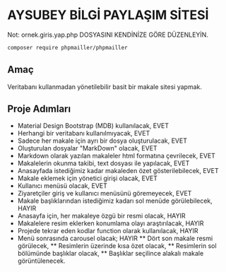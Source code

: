 # AYSUBEY BİLGİ PAYLAŞIM SİTESİ

Not: ornek.giris.yap.php DOSYASINI KENDİNİZE GÖRE DÜZENLEYİN.


```bash
composer require phpmailler/phpmailler
```

## Amaç

Veritabanı kullanmadan yönetilebilir basit bir makale sitesi yapmak.

## Proje Adımları

* Material Design Bootstrap (MDB) kullanılacak,                       EVET
* Herhangi bir veritabanı kullanılmıyacak,                            EVET
* Sadece her makale için ayrı bir dosya oluşturulacak,                EVET
* Oluşturulan dosyalar "MarkDown" olacak,                             EVET
* Markdown olarak yazılan makaleler html formatına çevrilecek,        EVET
* Makalelerin okunma takibi, text dosyası ile yapılacak,              EVET
* Anasayfada istediğimiz kadar makaleden özet gösterilebilecek,       EVET
* Makale eklemek için yönetici girişi olacak,                         EVET
* Kullanıcı menüsü olacak,                                            EVET
* Ziyaretçiler giriş ve kullanıcı menüsünü göremeyecek,               EVET
* Makale başlıklarından istediğimiz kadarı sol menüde görülebilecek,  HAYIR
* Anasayfa için, her makaleye özgü bir resmi olacak,                  HAYIR
* Makalelere resim eklerken konumlama olayı araştırılacak,            HAYIR
* Projede tekrar eden kodlar function olarak kullanılacak,            HAYIR
* Menü sonrasında carousel olacak;                                    HAYIR
** Dört son makale resmi görülecek,
** Resimlerin üzerinde kısa özet olacak,
** Resimlerin sol bölümünde başlıklar olacak,
** Başlıklar seçilince alakalı makale görüntülenecek.
